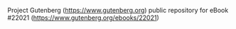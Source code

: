 Project Gutenberg (https://www.gutenberg.org) public repository for eBook #22021 (https://www.gutenberg.org/ebooks/22021)

